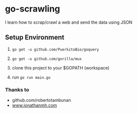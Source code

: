 # go-scrawling
I learn how to scrap/crawl a web and send the data using JSON

## Setup Environment

1. `go get -u github.com/PuerkitoBio/goquery`

2. `go get -u github.com/gorilla/mux`

3. clone this project to your $GOPATH (workspace)

4. run `go run main.go`

### Thanks to 

* github.com/robertotambunan
* www.jonathanmh.com
